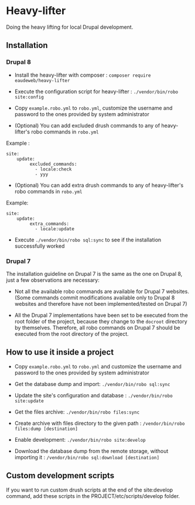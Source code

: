 # Heavy-lifter
Doing the heavy lifting for local Drupal development.

## Installation

### Drupal 8

* Install the heavy-lifter with composer : `composer require eaudeweb/heavy-lifter`

* Execute the configuration script for heavy-lifter : `./vendor/bin/robo site:config`

* Copy `example.robo.yml` to `robo.yml`, customize the username and password to the ones provided by system administrator

* (Optional) You can add excluded drush commands to any of heavy-lifter's robo commands in `robo.yml` 

Example : 
```
site:
    update:
         excluded_commands:
           - locale:check
           - yyy
```

* (Optional) You can add extra drush commands to any of heavy-lifter's robo commands in `robo.yml`

Example:
```
site:
    update:
         extra_commands:
           - locale:update
```    

* Execute `./vendor/bin/robo sql:sync` to see if the installation successfully worked

### Drupal 7

The installation guideline on Drupal 7 is the same as the one on Drupal 8, just a few observations are necessary:

* Not all the available robo commands are available for Drupal 7 websites. (Some commands commit modifications available only to Drupal 8 websites and therefore have not been implemented/tested on Drupal 7)

* All the Drupal 7 implementations have been set to be executed from the root folder of the project, because they change to the `docroot` directory by themselves. Therefore, all robo commands on Drupal 7 should be executed from the root directory of the project. 

## How to use it inside a project

* Copy `example.robo.yml` to `robo.yml` and customize the username and password to the ones provided by system administrator

* Get the database dump and import: `./vendor/bin/robo sql:sync`

* Update the site's configuration and database : `./vendor/bin/robo site:update`

* Get the files archive: `./vendor/bin/robo files:sync`

* Create archive with files directory to the given path : `/vendor/bin/robo files:dump [destination]`

* Enable development: `./vendor/bin/robo site:develop`

* Download the database dump from the remote storage, without importing it : `/vendor/bin/robo sql:download [destination]`


## Custom development scripts

If you want to run custom drush scripts at the end of the site:develop command, add these scripts in the PROJECT/etc/scripts/develop folder.


